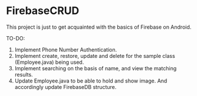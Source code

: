 # FirebaseCRUD

This project is just to get acquainted with the basics of Firebase on Android.

TO-DO:
1. Implement Phone Number Authentication.
2. Implement create, restore, update and delete for the sample class (Employee.java) being used.
3. Implement searching on the basis of name, and view the matching results.
4. Update Employee.java to be able to hold and show image. And accordingly update FirebaseDB structure.
